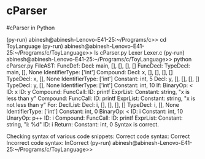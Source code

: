 # cParser
#cParser in Python

(py-run) abinesh@abinesh-Lenovo-E41-25:~/Programs/c\>> cd ToyLanguage
(py-run) abinesh@abinesh-Lenovo-E41-25:~/Programs/c/ToyLanguage\>> ls
cParser.py  Lexer  Lexer.c
                   (py-run) abinesh@abinesh-Lenovo-E41-25:~/Programs/c/ToyLanguage\>> python cParser.py
FileAST: 
  FuncDef: 
    Decl: main, [], [], [], []
      FuncDecl: 
        TypeDecl: main, [], None
          IdentifierType: ['int']
    Compound: 
      Decl: x, [], [], [], []
        TypeDecl: x, [], None
          IdentifierType: ['int']
        Constant: int, 5
      Decl: y, [], [], [], []
        TypeDecl: y, [], None
          IdentifierType: ['int']
        Constant: int, 10
      If: 
        BinaryOp: <
          ID: x
          ID: y
        Compound: 
          FuncCall: 
            ID: printf
            ExprList: 
              Constant: string, "x is less than y"
        Compound: 
          FuncCall: 
            ID: printf
            ExprList: 
              Constant: string, "x is not less than y"
      For: 
        DeclList: 
          Decl: i, [], [], [], []
            TypeDecl: i, [], None
              IdentifierType: ['int']
            Constant: int, 0
        BinaryOp: <
          ID: i
          Constant: int, 10
        UnaryOp: p++
          ID: i
        Compound: 
          FuncCall: 
            ID: printf
            ExprList: 
              Constant: string, "i: %d"
              ID: i
      Return: 
        Constant: int, 0
Syntax is correct.

Checking syntax of various code snippets:
Correct code syntax: Correct
Incorrect code syntax: InCorrect
(py-run) abinesh@abinesh-Lenovo-E41-25:~/Programs/c/ToyLanguage\>> 
